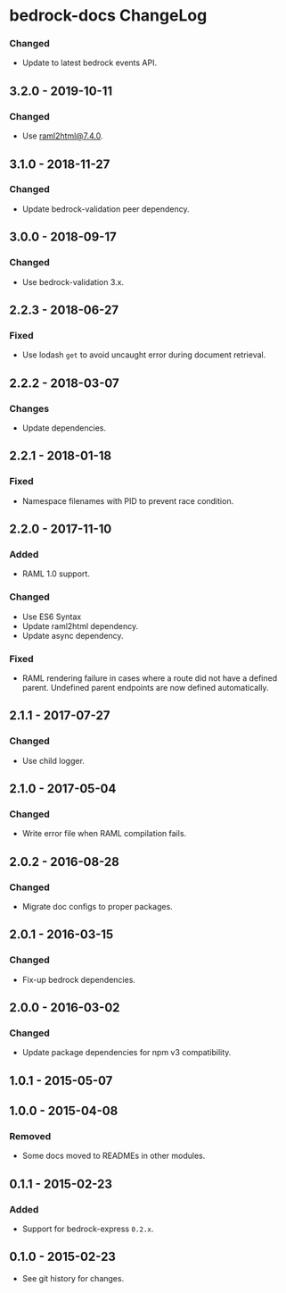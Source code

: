 # bedrock-docs ChangeLog

### Changed
- Update to latest bedrock events API.

## 3.2.0 - 2019-10-11

### Changed
- Use raml2html@7.4.0.

## 3.1.0 - 2018-11-27

### Changed
- Update bedrock-validation peer dependency.

## 3.0.0 - 2018-09-17

### Changed
- Use bedrock-validation 3.x.

## 2.2.3 - 2018-06-27

### Fixed
- Use lodash `get` to avoid uncaught error during document retrieval.

## 2.2.2 - 2018-03-07

### Changes
- Update dependencies.

## 2.2.1 - 2018-01-18

### Fixed
- Namespace filenames with PID to prevent race condition.

## 2.2.0 - 2017-11-10

### Added
- RAML 1.0 support.

### Changed
- Use ES6 Syntax  
- Update raml2html dependency.
- Update async dependency.

### Fixed
- RAML rendering failure in cases where a route did not have a defined parent.
  Undefined parent endpoints are now defined automatically.

## 2.1.1 - 2017-07-27

### Changed
- Use child logger.

## 2.1.0 - 2017-05-04

### Changed
- Write error file when RAML compilation fails.

## 2.0.2 - 2016-08-28

### Changed
- Migrate doc configs to proper packages.

## 2.0.1 - 2016-03-15

### Changed
- Fix-up bedrock dependencies.

## 2.0.0 - 2016-03-02

### Changed
- Update package dependencies for npm v3 compatibility.

## 1.0.1 - 2015-05-07

## 1.0.0 - 2015-04-08

### Removed
- Some docs moved to READMEs in other modules.

## 0.1.1 - 2015-02-23

### Added
- Support for bedrock-express `0.2.x`.

## 0.1.0 - 2015-02-23

- See git history for changes.
